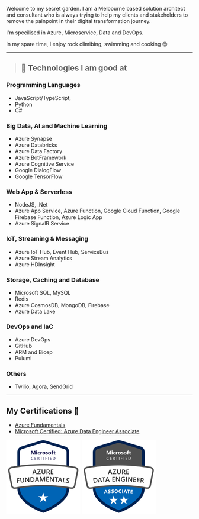 Welcome to my secret garden. I am a Melbourne based solution architect and consultant who is always trying to help my clients and stakeholders to remove the painpoint in their digital transformation journey.

I'm specilised in Azure, Microservice, Data and DevOps.

In my spare time, I enjoy rock climibing, swimming and cooking 😊

---
> ## 🚀 **Technologies I am good at** 
### Programming Languages
- JavaScript/TypeScript,
-  Python
-  C#

### Big Data, AI and Machine Learning
- Azure Synapse
- Azure Databricks
- Azure Data Factory
- Azure BotFramework
- Azure Cognitive Service
- Google DialogFlow
- Google TensorFlow

### Web App & Serverless 
- NodeJS, .Net
- Azure App Service, Azure Function, Google Cloud Function, Google Firebase Function, Azure Logic App
- Azure SignalR Service

### IoT, Streaming & Messaging
- Azure IoT Hub, Event Hub, ServiceBus
- Azure Stream Analytics
- Azure HDInsight

### Storage, Caching and Database
- Microsoft SQL, MySQL
- Redis
- Azure CosmosDB, MongoDB, Firebase
- Azure Data Lake

### DevOps and IaC
- Azure DevOps
- GitHub
- ARM and Bicep
- Pulumi

### Others
- Twilio, Agora, SendGrid

---

##  **My Certifications 🏅**
- [Azure Fundamentals](https://www.credly.com/badges/8e5446d5-db9c-4fee-84a2-16f1fc099449)
- [Microsoft Certified: Azure Data Engineer Associate](https://www.credly.com/badges/db5504a4-aca1-472c-99d2-fecd0a58fd5d)
<p align="left">
  <img src="./img/azure-fundamentals-600x600.png" width="200" height="200">
  <img src="./img/azure-data-engineer-associate-600x600.png" width="200" height="200">
</p>
